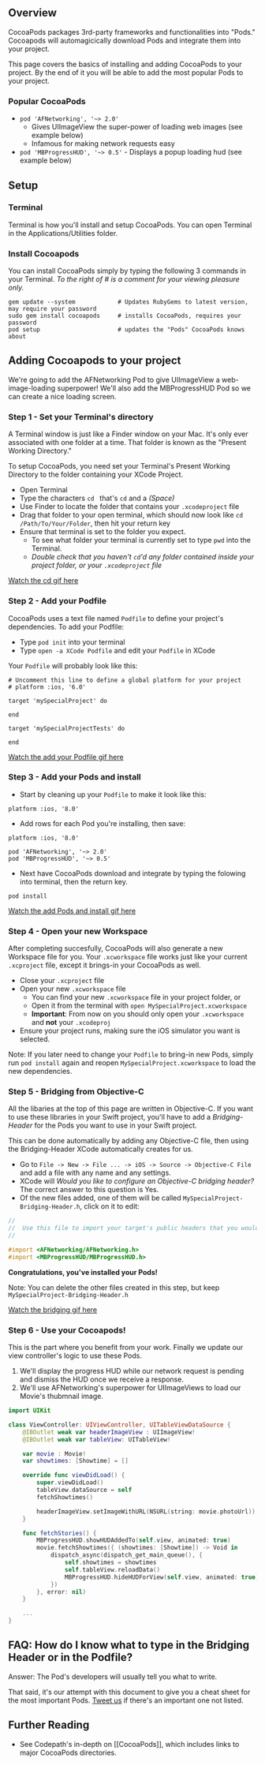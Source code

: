 ## Overview
CocoaPods packages 3rd-party frameworks and functionalities into "Pods." Cocoapods will automagicically download Pods and integrate them into your project. 

This page covers the basics of installing and adding CocoaPods to your project. By the end of it you will be able to add the most popular Pods to your project. 

### Popular CocoaPods

* `pod 'AFNetworking', '~> 2.0'` 
    - Gives UIImageView the super-power of loading web images (see example below)
    - Infamous for making network requests easy
* `pod 'MBProgressHUD', '~> 0.5'` - Displays a popup loading hud (see example below)

## Setup  
### Terminal
Terminal is how you'll install and setup CocoaPods. You can open Terminal in the Applications/Utilities folder. 

### Install Cocoapods
You can install CocoaPods simply by typing the following 3 commands in your Terminal. *To the right of # is a comment for your viewing pleasure only.* 

```
gem update --system            # Updates RubyGems to latest version, may require your password
sudo gem install cocoapods     # installs CocoaPods, requires your password
pod setup                      # updates the "Pods" CocoaPods knows about
```


## Adding Cocoapods to your project
We're going to add the AFNetworking Pod to give UIImageView a web-image-loading superpower! 
We'll also add the MBProgressHUD Pod so we can create a nice loading screen. 

### Step 1 - Set your Terminal's directory 
A Terminal window is just like a Finder window on your Mac. It's only ever associated with one folder at a time. That folder is known as the "Present Working Directory." 

To setup CocoaPods, you need set your Terminal's Present Working Directory to the folder containing your XCode Project.

* Open Terminal
* Type the characters `cd ` that's `cd` and a *(Space)*
* Use Finder to locate the folder that contains your `.xcodeproject` file
* Drag that folder to your open terminal, which should now look like `cd /Path/To/Your/Folder`, then hit your return key
* Ensure that terminal is set to the folder you expect.
    - To see what folder your terminal is currently set to type `pwd` into the Terminal.
    - *Double check that you haven't `cd`'d any folder contained inside your project folder, or your `.xcodeproject` file*

[Watch the cd gif here](http://i.imgur.com/SJ6tkPv.gif)

### Step 2 - Add your Podfile 
CocoaPods uses a text file named `Podfile` to define your project's dependencies. To add your Podfile:

* Type `pod init` into your terminal 
* Type `open -a XCode Podfile` and edit your `Podfile` in XCode
 
Your `Podfile` will probably look like this:
```
# Uncomment this line to define a global platform for your project
# platform :ios, '6.0'

target 'mySpecialProject' do

end

target 'mySpecialProjectTests' do

end
```

[Watch the add your Podfile gif here](http://i.imgur.com/Tlx88ZN.gif)

### Step 3 - Add your Pods and install
* Start by cleaning up your `Podfile` to make it look like this:
```
platform :ios, '8.0'

```

* Add rows for each Pod you're installing, then save:
```
platform :ios, '8.0'

pod 'AFNetworking', '~> 2.0'
pod 'MBProgressHUD', '~> 0.5'
```


* Next have CocoaPods download and integrate by typing the folowing into terminal, then the return key. 

```
pod install
```

[Watch the add Pods and install gif here](http://i.imgur.com/3nKJkHB.gif)

### Step 4 - Open your new Workspace
After completing succesfully, CocoaPods will also generate a new Workspace file for you. Your `.xcworkspace` file works just like your current `.xcproject` file, except it brings-in your CocoaPods as well. 

* Close your `.xcproject` file
* Open your new `.xcworkspace` file
    - You can find your new `.xcworkspace` file in your project folder, or 
    - Open it from the terminal with `open MySpecialProject.xcworkspace`
    - **Important**: From now on you should only open your `.xcworkspace` and **not** your `.xcodeproj`
* Ensure your project runs, making sure the iOS simulator you want is selected.

Note: If you later need to change your `Podfile` to bring-in new Pods, simply run `pod install` again and reopen `MySpecialProject.xcworkspace` to load the new dependencies.

### Step 5 - Bridging from Objective-C
All the libaries at the top of this page are written in Objective-C. If you want to use these libraries in your Swift project, you'll have to add a *Bridging-Header* for the Pods you want to use in your Swift project.

This can be done automatically by adding any Objective-C file, then using the Bridging-Header XCode automatically creates for us. 

* Go to `File -> New -> File ... -> iOS -> Source -> Objective-C File` and add a file with any name and any settings.
* XCode will *Would you like to configure an Objective-C bridging header?* The correct answer to this question is Yes. 
* Of the new files added, one of them will be called `MySpecialProject-Bridging-Header.h`, click on it to edit: 

```objective-c 
//
//  Use this file to import your target's public headers that you would like to expose to Swift.
//

#import <AFNetworking/AFNetworking.h>
#import <MBProgressHUD/MBProgressHUD.h>
```

**Congratulations, you've installed your Pods!**

Note: You can delete the other files created in this step, but keep `MySpecialProject-Bridging-Header.h`

[Watch the bridging gif here](http://i.imgur.com/gqPbeo5.gif)

### Step 6 - Use your Cocoapods! 
This is the part where you benefit from your work. Finally we update our view controller's logic to use these Pods. 

1. We'll display the progress HUD while our network request is pending and dismiss the HUD once we receive a response.
2. We'll use AFNetworking's superpower for UIImageViews to load our Movie's thubmnail image.

```swift
import UIKit

class ViewController: UIViewController, UITableViewDataSource {
    @IBOutlet weak var headerImageView : UIImageView!
    @IBOutlet weak var tableView: UITableView!

    var movie : Movie!
    var showtimes: [Showtime] = []

    override func viewDidLoad() {
        super.viewDidLoad()
        tableView.dataSource = self
        fetchShowtimes()

        headerImageView.setImageWithURL(NSURL(string: movie.photoUrl))
    }

    func fetchStories() {
        MBProgressHUD.showHUDAddedTo(self.view, animated: true)
        movie.fetchShowtimes({ (showtimes: [Showtime]) -> Void in
            dispatch_async(dispatch_get_main_queue(), {
                self.showtimes = showtimes
                self.tableView.reloadData()
                MBProgressHUD.hideHUDForView(self.view, animated: true)
            })
        }, error: nil)
    }

    ...
}
```

## FAQ: How do I know what to type in the Bridging Header or in the Podfile?
Answer: The Pod's developers will usually tell you what to write. 

 That said, it's our attempt with this document to give you a cheat sheet for the most important Pods. [Tweet us](twitter.com/codepath) if there's an important one not listed.

## Further Reading
* See Codepath's in-depth on [[CocoaPods]], which includes links to major CocoaPods directories. 
